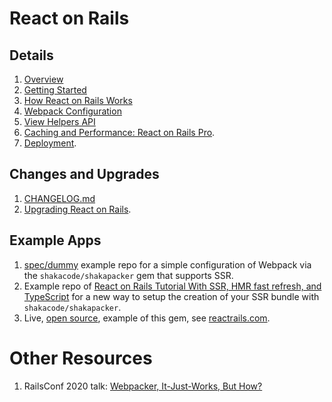 # React on Rails

## Details

1. [Overview](https://www.shakacode.com/react-on-rails/docs/guides/react-on-rails-overview/)
1. [Getting Started](https://www.shakacode.com/react-on-rails/docs/getting-started/)
1. [How React on Rails Works](https://www.shakacode.com/react-on-rails/docs/guides/how-react-on-rails-works/)
1. [Webpack Configuration](https://www.shakacode.com/react-on-rails/docs/guides/webpack-configuration/)
1. [View Helpers API](https://www.shakacode.com/react-on-rails/docs/api/view-helpers-api/)
1. [Caching and Performance: React on Rails Pro](https://www.shakacode.com/react-on-rails-pro/).
1. [Deployment](https://www.shakacode.com/react-on-rails/docs/guides/deployment/).

## Changes and Upgrades

1. [CHANGELOG.md](https://github.com/shakacode/react_on_rails/tree/master/CHANGELOG.md)
2. [Upgrading React on Rails](https://www.shakacode.com/react-on-rails/docs/guides/upgrading-react-on-rails/#upgrading-to-v12).

## Example Apps

1. [spec/dummy](https://github.com/shakacode/react_on_rails/tree/master/spec/dummy) example repo for a simple configuration of Webpack via the `shakacode/shakapacker` gem
   that supports SSR.
2. Example repo of [React on Rails Tutorial With SSR, HMR fast refresh, and TypeScript](https://github.com/shakacode/react_on_rails_demo_ssr_hmr) for a new way to setup the creation of your SSR bundle with `shakacode/shakapacker`.
3. Live, [open source](https://github.com/shakacode/react-webpack-rails-tutorial), example of this gem, see [reactrails.com](http://reactrails.com).

# Other Resources

1. RailsConf 2020 talk: [Webpacker, It-Just-Works, But How?](https://www.shakacode.com/blog/railsconf-2020-webpacker-it-just-works-but-how/)
